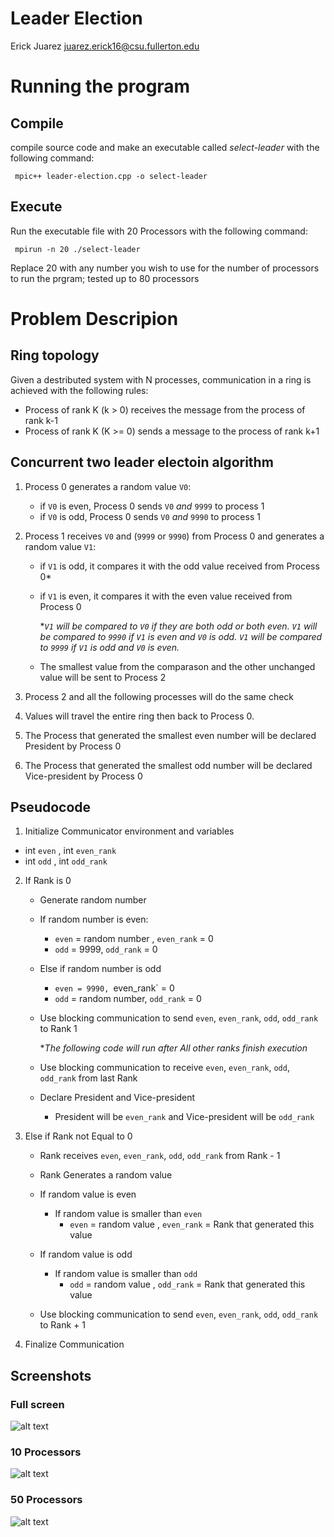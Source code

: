 # Leader Election
Erick Juarez juarez.erick16@csu.fullerton.edu

# Running the program 
## Compile
compile source code and make an executable called *select-leader* with the following command:

``` mpic++ leader-election.cpp -o select-leader```

## Execute 
Run the executable file with 20 Processors with the following command: 

``` mpirun -n 20 ./select-leader```

Replace 20 with any number you wish to use for the number of processors to run the prgram; tested up to 80 processors 

# Problem Descripion  
## Ring topology 

Given a destributed system with N processes, communication in a ring is achieved with the following rules: 
- Process of rank K (k > 0) receives the message from the process of rank k-1
- Process of rank K (K >= 0) sends a message to the process of rank k+1

## Concurrent two leader electoin algorithm

1. Process 0 generates a random value `V0`:
   - if `V0` is even, Process 0 sends `V0` *and* `9999` to process 1
   - if `V0` is odd, Process 0 sends `V0` *and* `9990` to process 1 
 
2. Process 1 receives `V0` and (`9999` or `9990`) from Process 0 and generates a random value `V1`: 
    - if `V1` is odd, it compares it with the odd value received from Process 0\*   
    - if `V1` is even, it compares it with the even value received from Process 0
     
     
       \**`V1` will be compared to `V0` if they are both odd or both even.*
      *`V1` will be compared to `9990` if `V1` is even and `V0` is odd.*
      *`V1` will be compared to `9999` if `V1` is odd and `V0` is even.*
    - The smallest value from the comparason and the other unchanged value will be sent to Process 2
  3. Process 2 and all the following processes will do the same check  
  
  4. Values will travel the entire ring then back to Process 0. 
  
  5. The Process that generated the smallest even number will be declared President by Process 0
  
  6. The Process that generated the smallest odd number will be declared Vice-president by Process 0
 
 ## Pseudocode

 1. Initialize Communicator environment and variables

   - int `even` , int `even_rank`    
   - int `odd` , int `odd_rank` 


2. If Rank is 0 
   - Generate random number 

   - If random number is even: 
      - `even` = random number , `even_rank` = 0 
      - `odd` = 9999, `odd_rank` = 0 

   - Else if random number is odd 
      - `even = 9990, `even_rank` = 0
      - `odd` = random number, `odd_rank` = 0 

   - Use blocking communication to send `even`, `even_rank`, `odd`, `odd_rank` to Rank 1 

      **The following code will run after All other ranks finish execution*

   - Use blocking communication to receive `even`, `even_rank`, `odd`, `odd_rank` from last Rank

   - Declare President and Vice-president 
      - President will be `even_rank` and Vice-president will be `odd_rank`

3. Else if Rank not Equal to 0 

   - Rank receives `even`, `even_rank`, `odd`, `odd_rank` from Rank - 1 

   - Rank Generates a random value

   - If random value is even 
      - If random value is smaller than `even` 
         - `even` = random value , `even_rank` = Rank that generated this value 

   - If random value is odd 
      - If random value is smaller than `odd`
         - `odd` = random value , `odd_rank` = Rank that generated this value 

   - Use blocking communication to send `even`, `even_rank`, `odd`, `odd_rank` to Rank + 1 

4. Finalize Communication 
 
## Screenshots 

### Full screen 
![alt text](https://github.com/EvilErick16/HPC/blob/master/leader-election/Full_Screen_SC.jpg)

### 10 Processors 
![alt text](https://github.com/EvilErick16/HPC/blob/master/leader-election/n10_sc.jpg)

### 50 Processors 
![alt text](https://github.com/EvilErick16/HPC/blob/master/leader-election/n50_sc.jpg)